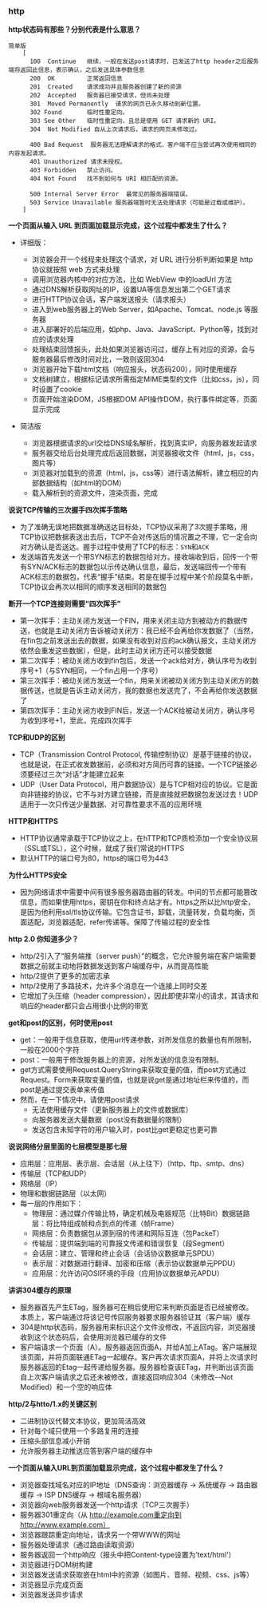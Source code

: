 ### http

**http状态码有那些？分别代表是什么意思？**

```
简单版
    [
      100  Continue   继续，一般在发送post请求时，已发送了http header之后服务端将返回此信息，表示确认，之后发送具体参数信息
      200  OK         正常返回信息
      201  Created    请求成功并且服务器创建了新的资源
      202  Accepted   服务器已接受请求，但尚未处理
      301  Moved Permanently  请求的网页已永久移动到新位置。
      302 Found       临时性重定向。
      303 See Other   临时性重定向，且总是使用 GET 请求新的 URI。
      304  Not Modified 自从上次请求后，请求的网页未修改过。

      400 Bad Request  服务器无法理解请求的格式，客户端不应当尝试再次使用相同的内容发起请求。
      401 Unauthorized 请求未授权。
      403 Forbidden   禁止访问。
      404 Not Found   找不到如何与 URI 相匹配的资源。

      500 Internal Server Error  最常见的服务器端错误。
      503 Service Unavailable 服务器端暂时无法处理请求（可能是过载或维护）。
    ]
```

**一个页面从输入 URL 到页面加载显示完成，这个过程中都发生了什么？**
- 详细版：
  - 浏览器会开一个线程来处理这个请求，对 URL 进行分析判断如果是 http 协议就按照 web 方式来处理
  - 调用浏览器内核中的对应方法，比如 WebView 中的loadUrl 方法
  - 通过DNS解析获取网址的IP，设置UA等信息发出第二个GET请求
  - 进行HTTP协议会话，客户端发送报头（请求报头）
  - 进入到web服务器上的Web Server，如Apache、Tomcat、node.js 等服务器
  - 进入部署好的后端应用，如php、Java、JavaScript、Python等，找到对应的请求处理
  - 处理结束回馈报头，此处如果浏览器访问过，缓存上有对应的资源，会与服务器最后修改时间对比，一致则返回304
  - 浏览器开始下载html文档（响应报头，状态码200），同时使用缓存
  - 文档树建立，根据标记请求所需指定MIME类型的文件（比如css，js），同时设置了cookie
  - 页面开始渲染DOM，JS根据DOM API操作DOM，执行事件绑定等，页面显示完成

- 简洁版
  - 浏览器根据请求的url交给DNS域名解析，找到真实IP，向服务器发起请求
  - 服务器交给后台处理完成后返回数据，浏览器接收文件（html，js，css，图片等）
  - 浏览器对加载到的资源（html，js，css等）进行语法解析，建立相应的内部数据结构（如html的DOM）
  - 载入解析到的资源文件，渲染页面，完成

**说说TCP传输的三次握手四次挥手策略**
- 为了准确无误地把数据准确送达目标处，TCP协议采用了3次握手策略，用TCP协议把数据表送出去后，TCP不会对传送后的情况置之不理，它一定会向对方确认是否送达。握手过程中使用了TCP的标志：`SYN`和`ACK`
- 发送端首先发送一个带SYN标志的数据包给对方。接收端收到后，回传一个带有SYN/ACK标志的数据包以示传达确认信息，最后，发送端回传一个带有ACK标志的数据包，代表“握手”结束。若是在握手过程中某个阶段莫名中断，TCP协议会再次以相同的顺序发送相同的数据包

**断开一个TCP连接则需要“四次挥手”**
- 第一次挥手：主动关闭方发送一个FIN，用来关闭主动方到被动方的数据传送，也就是主动关闭方告诉被动关闭方：我已经不会再给你发数据了（当然，在fin包之前发送出去的数据，如果没有收到对应的ack确认报文，主动关闭方依然会重发这些数据），但是，此时主动关闭方还可以接受数据
- 第二次挥手：被动关闭方收到fin包后，发送一个ack给对方，确认序号为收到序号+1（与SYN相同，一个fin占用一个序号）
- 第三次挥手：被动关闭方发送一个fin，用来关闭被动关闭方到主动关闭方的数据传送，也就是告诉主动关闭方，我的数据也发送完了，不会再给你发送数据了
- 第四次挥手：主动关闭方收到FIN后，发送一个ACK给被动关闭方，确认序号为收到序号+1，至此，完成四次挥手

**TCP和UDP的区别**
- TCP（Transmission Control Protocol, 传输控制协议）是基于链接的协议，也就是说，在正式收发数据前，必须和对方简历可靠的链接。一个TCP链接必须要经过三次“对话”才能建立起来
- UDP（User Data Protocol，用户数据协议）是与TCP相对应的协议。它是面向非链接的协议，它不与对方建立链接，而是直接就把数据包发送过去！UDP适用于一次只传送少量数据、对可靠性要求不高的应用环境

**HTTP和HTTPS**
- HTTP协议通常承载于TCP协议之上，在hTTP和TCP质检添加一个安全协议层（SSL或TSL），这个时候，就成了我们常说的HTTPS
- 默认HTTP的端口号为80，https的端口号为443

**为什么HTTPS安全**
- 因为网络请求中需要中间有很多服务器路由器的转发。中间的节点都可能篡改信息，而如果使用https，密钥在你和终点站才有。https之所以比http安全，是因为他利用ssl/tls协议传输。它包含证书，卸载，流量转发，负载均衡，页面适配，浏览器适配，refer传递等。保障了传输过程的安全性

**http 2.0 你知道多少？**
- http/2引入了“服务端推（server push）”的概念，它允许服务端在客户端需要数据之前就主动地将数据发送到客户端缓存中，从而提高性能
- http/2提供了更多的加密志承
- http/2使用了多路技术，允许多个消息在一个连接上同时交差
- 它增加了头压缩（header compression），因此即使非常小的请求，其请求和响应的header都只会占用很小比例的带宽

**get和post的区别，何时使用post**
- get：一般用于信息获取，使用url传递参数，对所发信息的数量也有所限制，一般在2000个字符
- post：一般用于修改服务器上的资源，对所发送的信息没有限制。
- get方式需要使用Request.QueryString来获取变量的值，而post方式通过Request。Form来获取变量的值，也就是说get是通过地址栏来传值的，而post是通过提交表单来传值
- 然而，在一下情况中，请使用post请求
  - 无法使用缓存文件（更新服务器上的文件或数据库）
  - 向服务器发送大量数据（post没有数据量的限制）
  - 发送包含未知字符的用户输入时，post比get更稳定也更可靠

**说说网络分层里面的七层模型是那七层**
- 应用层：应用层、表示层、会话层（从上往下）（http、ftp、smtp、dns）
- 传输层（TCP和UDP）
- 网络层（IP）
- 物理和数据链路层（以太网）
- 每一层的作用如下：
  - 物理层：通过媒介传输比特，确定机械及电器规范（比特Bit）数据链路层：将比特组成帧和点到点的传递（帧Frame）
  - 网络层：负责数据包从源到宿的传递和网际互连（包PackeT）
  - 传输层：提供端到端的可靠报文传递和错误恢复（段Segment）
  - 会话层：建立、管理和终止会话（会话协议数据单元SPDU）
  - 表示层：对数据进行翻译、加密和压缩（表示协议数据单元PPDU）
  - 应用层：允许访问OSI环境的手段（应用协议数据单元APDU）

**讲讲304缓存的原理**
- 服务器首先产生ETag，服务器可在稍后使用它来判断页面是否已经被修改。本质上，客户端通过将该记号传回服务器要求服务器验证其（客户端）缓存
- 304是http状态码，服务器用来标识这个文件没修改，不返回内容，浏览器接收到这个状态码后，会使用浏览器已缓存的文件
- 客户端请求一个页面（A）。服务器返回页面A，并给A加上ATag。客户端展现该页面，并将页面联通ETag一起缓存。客户再次请求页面A，并将上次请求时服务器返回的Etag一起传递给服务器。服务器检查该ETag，并判断出该页面自上次客户端请求之后还未被修改，直接返回响应304（未修改--Not Modified）和一个空的响应体

**http/2与htto/1.x的关键区别**
- 二进制协议代替文本协议，更加简洁高效
- 针对每个域只使用一个多路复用的连接
- 压缩头部信息减小开销
- 允许服务器主动推送应答到客户端的缓存中

**一个页面从输入URL到页面加载显示完成，这个过程中都发生了什么？**
- 浏览器查找域名对应的IP地址（DNS查询：浏览器缓存 -> 系统缓存 -> 路由器缓存 -> ISP DNS缓存 -> 根域名服务器）
- 浏览器向web服务器发送一个http请求（TCP三次握手）
- 服务器301重定向（从 http://example.com重定向到http://www.example.com）
- 浏览器跟踪重定向地址，请求另一个带WWW的网址
- 服务器处理请求（通过路由读取资源）
- 服务器返回一个http响应（报头中把Content-type设置为’text/html‘）
- 浏览器进行DOM树构建
- 浏览器发送请求获取嵌在html中的资源（如图片、音频、视频、css、js等）
- 浏览器显示完成页面
- 浏览器发送异步请求
